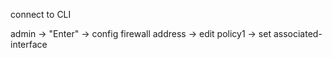 connect to CLI

admin -> "Enter" -> config firewall address -> edit policy1 -> set associated-interface
